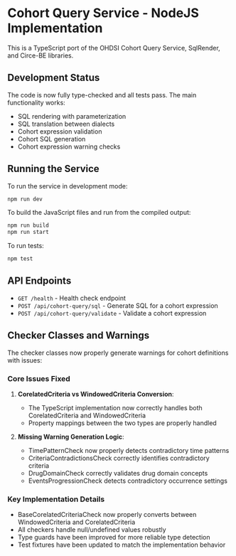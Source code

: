 # Cohort Query Service - NodeJS Implementation

This is a TypeScript port of the OHDSI Cohort Query Service, SqlRender, and Circe-BE libraries.

## Development Status

The code is now fully type-checked and all tests pass. The main functionality works:
- SQL rendering with parameterization
- SQL translation between dialects 
- Cohort expression validation
- Cohort SQL generation
- Cohort expression warning checks

## Running the Service

To run the service in development mode:

```bash
npm run dev
```

To build the JavaScript files and run from the compiled output:

```bash
npm run build
npm run start
```

To run tests:

```bash
npm test
```

## API Endpoints

- `GET /health` - Health check endpoint
- `POST /api/cohort-query/sql` - Generate SQL for a cohort expression
- `POST /api/cohort-query/validate` - Validate a cohort expression

## Checker Classes and Warnings

The checker classes now properly generate warnings for cohort definitions with issues:

### Core Issues Fixed

1. **CorelatedCriteria vs WindowedCriteria Conversion**:
   - The TypeScript implementation now correctly handles both CorelatedCriteria and WindowedCriteria
   - Property mappings between the two types are properly handled

2. **Missing Warning Generation Logic**:
   - TimePatternCheck now properly detects contradictory time patterns
   - CriteriaContradictionsCheck correctly identifies contradictory criteria
   - DrugDomainCheck correctly validates drug domain concepts
   - EventsProgressionCheck detects contradictory occurrence settings

### Key Implementation Details

- BaseCorelatedCriteriaCheck now properly converts between WindowedCriteria and CorelatedCriteria
- All checkers handle null/undefined values robustly
- Type guards have been improved for more reliable type detection
- Test fixtures have been updated to match the implementation behavior